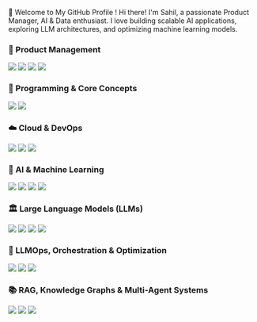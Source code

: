🚀 Welcome to My GitHub Profile !
Hi there! I'm Sahil, a passionate Product Manager, AI & Data enthusiast. I love building scalable AI applications, exploring LLM architectures, and optimizing machine learning models.

### 🔹 Product Management 
<p align="left">
  <img src="https://img.shields.io/badge/Product%20Vision%20-%20white?style=for-the-badge&logo=producthunt&logoColor=white&logoSize=auto&color=blue"/>
  <img src="https://img.shields.io/badge/Product%20Strategy%20-%20white?style=for-the-badge&logo=packt&logoColor=white&logoSize=auto&color=orange" />
  <img src="https://img.shields.io/badge/Go%20to%20Market%20Strategy(GTM)%20-%20blue?style=for-the-badge&logo=go&logoColor=white&logoSize=auto&color=purple" />
  <img src="https://img.shields.io/badge/SDLC%20%2F%20MLDLC%20-%20blue?style=for-the-badge&logo=loop&logoColor=white&logoSize=auto&color=green" />
</p>

### 🔹 Programming & Core Concepts  
<p align="left">
  <img src="https://img.shields.io/badge/Python-3776AB?style=for-the-badge&logo=python&logoColor=white" />
  <img src="https://img.shields.io/badge/SQL-4479A1?style=for-the-badge&logo=mysql&logoColor=white" />
</p>

### ☁️ Cloud & DevOps  
<p align="left">
  <img src="https://img.shields.io/badge/AWS-232F3E?style=for-the-badge&logo=amazon-aws&logoColor=white" />
  <img src="https://img.shields.io/badge/Google%20Cloud-4285F4?style=for-the-badge&logo=google-cloud&logoColor=white" />
  <img src="https://img.shields.io/badge/Azure-0078D4?style=for-the-badge&logo=microsoft-azure&logoColor=white" />
</p>

### 🤖 AI & Machine Learning  
<p align="left">
  <img src="https://img.shields.io/badge/Machine%20Learning-FF6F00?style=for-the-badge&logo=mlflow&logoColor=white" />
  <img src="https://img.shields.io/badge/Deep%20Learning-FF0000?style=for-the-badge&logo=pytorch&logoColor=white" />
  <img src="https://img.shields.io/badge/TensorFlow-FF6F00?style=for-the-badge&logo=tensorflow&logoColor=white" />
  <img src="https://img.shields.io/badge/PyTorch-EE4C2C?style=for-the-badge&logo=pytorch&logoColor=white" />
</p>

### 🏛️ Large Language Models (LLMs)  
<p align="left">
  <img src="https://img.shields.io/badge/GPT-005571?style=for-the-badge&logo=openai&logoColor=white" />
  <img src="https://img.shields.io/badge/Google%20Gemini%20-%20white?style=for-the-badge&logo=googlegemini&logoColor=white&color=blue" />
  <img src="https://img.shields.io/badge/Hugging%20Face%20-%20white?style=for-the-badge&logo=huggingface&logoColor=white&color=red" />
  <img src="https://img.shields.io/badge/LangChain-000000?style=for-the-badge&logo=chain&logoColor=white" />
</p>

### 🎯 LLMOps, Orchestration & Optimization  
<p align="left">
  <img src="https://img.shields.io/badge/LLMOps-000000?style=for-the-badge&logo=mlflow&logoColor=white" />
  <img src="https://img.shields.io/badge/Orchestration-3399FF?style=for-the-badge&logo=kubernetes&logoColor=white" />
  <img src="https://img.shields.io/badge/Cost%20Optimization-FF8800?style=for-the-badge&logo=dollar&logoColor=white" />
</p>

### 📚 RAG, Knowledge Graphs & Multi-Agent Systems  
<p align="left">
  <img src="https://img.shields.io/badge/RAG-002F6C?style=for-the-badge&logo=graph&logoColor=white" />
  <img src="https://img.shields.io/badge/Knowledge%20Graphs-4B0082?style=for-the-badge&logo=semantic-web&logoColor=white" />
  <img src="https://img.shields.io/badge/Multi-Agent%20Systems-663399?style=for-the-badge&logo=robot-framework&logoColor=white" />
</p>
